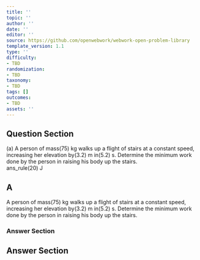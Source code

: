 ```yaml
---
title: ''
topic: ''
author: ''
date: ''
editor: ''
source: https://github.com/openwebwork/webwork-open-problem-library
template_version: 1.1
type: ''
difficulty:
- TBD
randomization:
- TBD
taxonomy:
- TBD
tags: []
outcomes:
- TBD
assets: ''
---
```


## Question Section 

 
  
(a) A person of mass(75) kg walks up a flight of stairs at a constant speed, increasing her elevation by(3.2) m in(5.2) s. Determine the minimum work done by the person in raising his body up the stairs.  
 ans_rule(20) J

## A
A person of mass(75) kg walks up a flight of stairs at a constant speed, increasing her elevation by(3.2) m in(5.2) s. Determine the minimum work done by the person in raising his body up the stairs.  
### Answer Section


## Answer Section

